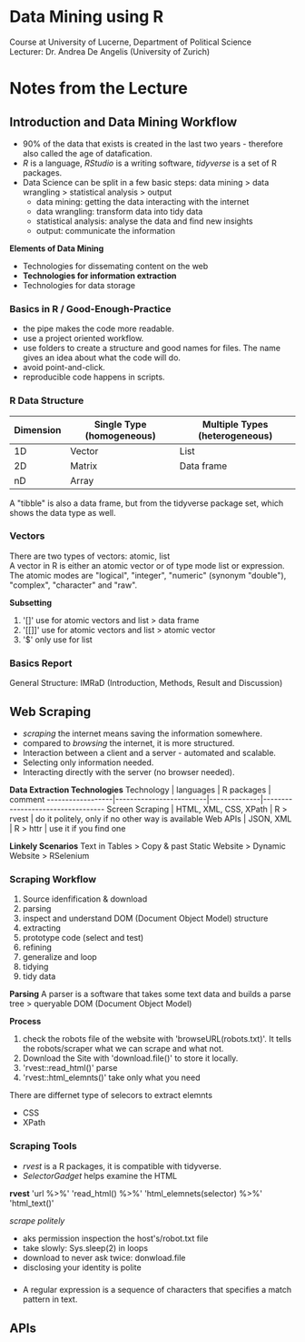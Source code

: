 # Data Mining using R
Course at University of Lucerne, Department of Political Science  
Lecturer: Dr. Andrea De Angelis (University of Zurich)

# Notes from the Lecture
## Introduction and Data Mining Workflow
* 90% of the data that exists is created in the last two years - therefore also called the age of datafication.
* *R* is a language, *RStudio* is a writing software, *tidyverse* is a set of R packages.
* Data Science can be split in a few basic steps: data mining > data wrangling > statistical analysis > output
    * data mining: getting the data interacting with the internet
    * data wrangling: transform data into tidy data
    * statistical analysis: analyse the data and find new insights
    * output: communicate the information

**Elements of Data Mining**
* Technologies for dissemating content on the web
* **Technologies for information extraction**
* Technologies for data storage

### Basics in R / Good-Enough-Practice
* the pipe makes the code more readable.
* use a project oriented workflow.
* use folders to create a structure and good names for files. The name gives an idea about what the code will do.
* avoid point-and-click.
* reproducible code happens in scripts.

### R Data Structure
Dimension | Single Type (homogeneous) | Multiple Types (heterogeneous) 
----------|-------------------------|-----------------------------
1D        | Vector                  | List 
2D        | Matrix                  | Data frame 
nD        | Array                   |  

A "tibble" is also a data frame, but from the tidyverse package set, which shows the data type as well.

### Vectors
There are two types of vectors: atomic, list  
A vector in R is either an atomic vector or of type mode list or expression.
The atomic modes are "logical", "integer", "numeric" (synonym "double"), "complex", "character" and "raw".

**Subsetting**  
1. '[]' use for atomic vectors and list > data frame
2. '[[]]' use for atomic vectors and list > atomic vector
3. '$' only use for  list

### Basics Report
General Structure: IMRaD (Introduction, Methods, Result and Discussion)

## Web Scraping
* *scraping* the internet means saving the information somewhere.
* compared to *browsing* the internet, it is more structured.
* Interaction between a client and a server - automated and scalable.
* Selecting only information needed.
* Interacting directly with the server (no browser needed).

**Data Extraction Technologies**
Technology        | languages               | R packages   | comment
------------------|-------------------------|--------------|----------------------------------
Screen Scraping   |  HTML, XML, CSS, XPath  | R > rvest    | do it politely, only if no other way is available
Web APIs          |  JSON, XML              | R > httr     | use it if you find one

**Linkely Scenarios**
Text in Tables > Copy & past
Static Website >
Dynamic Website > RSelenium

### Scraping Workflow
1. Source idenfification & download
2. parsing
3. inspect and understand DOM (Document Object Model) structure
4. extracting
5. prototype code (select and test)
6. refining
7. generalize and loop
8. tidying
9. tidy data

**Parsing**
A parser is a software that takes some text data and builds a parse tree > queryable DOM (Document Object Model)

**Process**
1. check the robots file of the website with 'browseURL(robots.txt)'. It tells the robots/scraper what we can scrape and what not.
2. Download the Site with 'download.file()' to store it locally.
3. 'rvest::read_html()' parse
4. 'rvest::html_elemnts()' take only what you need

There are differnet type of selecors to extract elemnts
* CSS
* XPath

### Scraping Tools
* *rvest* is a R packages, it is compatible with tidyverse.
* *SelectorGadget* helps examine the HTML

**rvest**
'url  %>%' 
'read_html()  %>%' 
'html_elemnets(selector)  %>%' 
'html_text()'

*scrape politely*
* aks permission inspection the host's/robot.txt file
* take slowly: Sys.sleep(2) in loops
* download to never ask twice: donwload.file
* disclosing your identity is polite

### 
* A regular expression is a sequence of characters that specifies a match pattern in text.

## APIs
